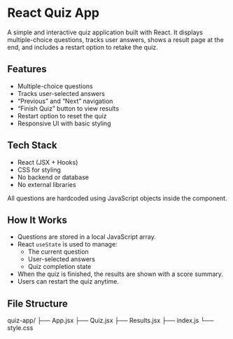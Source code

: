 # React Quiz App

A simple and interactive quiz application built with React. It displays multiple-choice questions, tracks user answers, shows a result page at the end, and includes a restart option to retake the quiz.

## Features

- Multiple-choice questions  
- Tracks user-selected answers  
- “Previous” and “Next” navigation  
- “Finish Quiz” button to view results  
- Restart option to reset the quiz  
- Responsive UI with basic styling

## Tech Stack

- React (JSX + Hooks)
- CSS for styling
- No backend or database
- No external libraries

All questions are hardcoded using JavaScript objects inside the component.

## How It Works

- Questions are stored in a local JavaScript array.
- React `useState` is used to manage:
  - The current question
  - User-selected answers
  - Quiz completion state
- When the quiz is finished, the results are shown with a score summary.
- Users can restart the quiz anytime.

## File Structure

quiz-app/
├── App.jsx
├── Quiz.jsx
├── Results.jsx
├── index.js
└── style.css